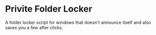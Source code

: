 # Privite Folder Locker
A folder locker script for windows that doesn't announce itself and also saves you a few after clicks.
